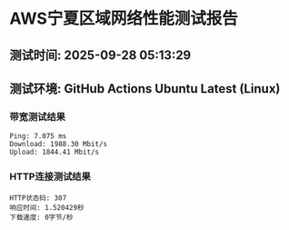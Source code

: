 # AWS宁夏区域网络性能测试报告
## 测试时间: 2025-09-28 05:13:29
## 测试环境: GitHub Actions Ubuntu Latest (Linux)

### 带宽测试结果
```
Ping: 7.075 ms
Download: 1988.30 Mbit/s
Upload: 1844.41 Mbit/s
```

### HTTP连接测试结果
```
HTTP状态码: 307
响应时间: 1.520429秒
下载速度: 0字节/秒
```

